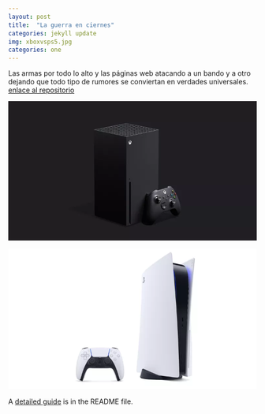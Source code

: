 ```yaml
---
layout: post
title:  "La guerra en ciernes"
categories: jekyll update
img: xboxvsps5.jpg
categories: one
---
```


Las armas por todo lo alto y las páginas web atacando a un bando y a otro dejando que todo tipo de rumores se conviertan en verdades universales. [enlace al repositorio](https://github.com/sharu725/bheema)

![Microsoft - Xbox-Series-X](/img/xboxseriesx.jpg)

![Sony - PS5](/img/ps5.jpg)

A [detailed guide](https://github.com/sharu725/bheema#installation) is in the README file.

